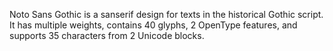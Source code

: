 Noto Sans Gothic is a sanserif design for texts in the historical Gothic script. It has multiple weights, contains 40 glyphs, 2 OpenType features, and supports 35 characters from 2 Unicode blocks.
